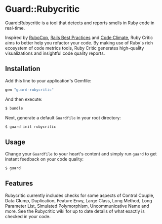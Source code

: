Guard::Rubycritic
=================

Guard::Rubycritic is a tool that detects and reports smells in Ruby code in real-time.

Inspired by [RuboCop][1], [Rails Best Practices][2] and [Code Climate][3], Ruby Critic aims to better help you refactor your code. By making use of Ruby's rich ecosystem of code metrics tools, Ruby Critic generates high-quality visualizations and insightful code quality reports.

[1]: https://github.com/bbatsov/rubocop/
[2]: https://github.com/railsbp/rails_best_practices
[3]: https://codeclimate.com/

Installation
------------

Add this line to your application's Gemfile:

```ruby
gem "guard-rubycritic"
```

And then execute:

```bash
$ bundle
```

Next, generate a default `Guardfile` in your root directory:

```bash
$ guard init rubycritic
```

Usage
-----

Change your `Guardfile` to your heart's content and simply run `guard` to get instant feedback on your code quality:

```bash
$ guard
```

Features
--------

Rubycritic currently includes checks for some aspects of Control Couple, Data Clump, Duplication, Feature Envy, Large Class, Long Method, Long Parameter List, Simulated Polymorphism, Uncommunicative Name and more. See the Rubycritic wiki for up to date details of what exactly is checked in your code.
